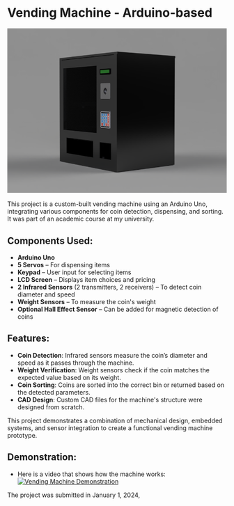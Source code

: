 # Vending Machine - Arduino-based


![Vending Machine Prototype](vending-machine.PNG)

This project is a custom-built vending machine using an Arduino Uno, integrating various components for coin detection, dispensing, and sorting. It was part of an academic course at my university.

## Components Used:
- **Arduino Uno**
- **5 Servos** – For dispensing items
- **Keypad** – User input for selecting items
- **LCD Screen** – Displays item choices and pricing
- **2 Infrared Sensors** (2 transmitters, 2 receivers) – To detect coin diameter and speed
- **Weight Sensors** – To measure the coin's weight
- **Optional Hall Effect Sensor** – Can be added for magnetic detection of coins

## Features:
- **Coin Detection**: Infrared sensors measure the coin’s diameter and speed as it passes through the machine.
- **Weight Verification**: Weight sensors check if the coin matches the expected value based on its weight.
- **Coin Sorting**: Coins are sorted into the correct bin or returned based on the detected parameters.
- **CAD Design**: Custom CAD files for the machine's structure were designed from scratch.

This project demonstrates a combination of mechanical design, embedded systems, and sensor integration to create a functional vending machine prototype.

## Demonstration:
- Here is a video that shows how the machine works:
  [![Vending Machine Demonstration](https://img.youtube.com/vi/C-HOyqXvopw/0.jpg)](https://youtu.be/C-HOyqXvopw)

‎The project was submitted in January ‎1, ‎2024,
  
